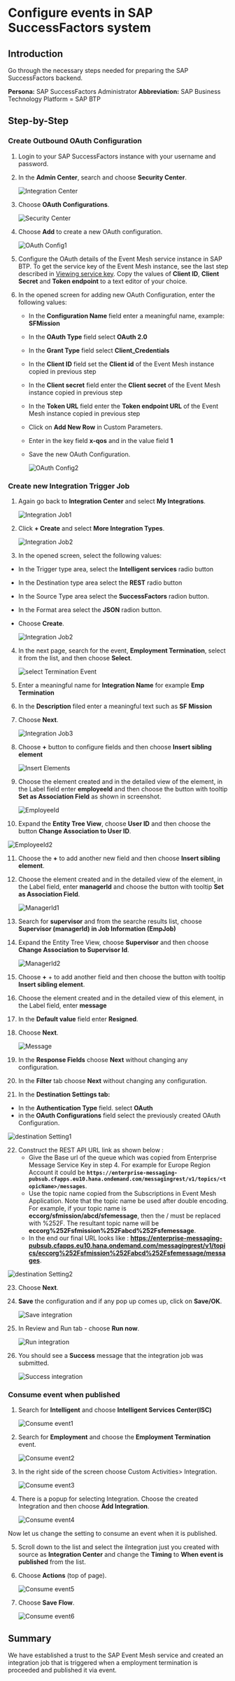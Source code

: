 # Configure events in SAP SuccessFactors system

## Introduction
   Go through the necessary steps needed for preparing the SAP SuccessFactors backend.
   
   **Persona:** SAP SuccessFactors Administrator 
   **Abbreviation:** SAP Business Technology Platform = SAP BTP

## Step-by-Step

### Create Outbound OAuth Configuration


1. Login to your SAP SuccessFactors instance with your username and password.
2. In the **Admin Center**, search and choose **Security Center**.

   ![Integration Center](./images/sf-config-1.png)

3. Choose **OAuth Configurations**.

   ![Security Center](./images/sf-config-3.png)
   
4. Choose **Add** to create a new OAuth configuration.

   ![OAuth Config1](./images/sf-config-4.png)
   
5. Configure the OAuth details of the Event Mesh service instance in SAP BTP. To get the service key of the Event Mesh instance, see the last step described in [Viewing service key](../ems-config/README.md#generate-service-key). Copy the values of **Client ID**, **Client Secret** and **Token endpoint** to a text editor of your choice.
 
6. In the opened screen for adding new OAuth Configuration, enter the following values:		
   - In the **Configuration Name** field enter a meaningful name, example: **SFMission**
   - In the **OAuth Type** field select **OAuth 2.0**
   - In the **Grant Type** field select **Client_Credentials**
   - In the **Client ID** field set the **Client id** of the Event Mesh instance copied in previous step
   - In the **Client secret** field enter the **Client secret** of the Event Mesh instance copied in previous step
   - In the **Token URL** field enter the **Token endpoint URL** of the Event Mesh instance copied in previous step
   - Click on **Add New Row** in Custom Parameters.
   - Enter in the key field **x-qos** and in the value field **1**
   - Save the new OAuth Configuration.
   
     ![OAuth Config2](./images/sf-config-5.png)

### Create new Integration Trigger Job

1. Again go back to **Integration Center** and select **My Integrations**.

   ![Integration Job1](./images/sf-config-6.png)
   
2. Click **+ Create** and select **More Integration Types**.

   ![Integration Job2](./images/sf-config-7.png)
   
3. 	In the opened screen, select the following values:
   - In the Trigger type area, select the **Intelligent services** radio button
   - In the Destination type area select the **REST** radio button
   - In the Source Type area select the **SuccessFactors** radion button.
   - In the Format area  select the **JSON** radion button.
   - Choose **Create**.

     ![Integration Job2](./images/sf-config-8.png)
     
4. In the next page, search for the event, **Employment Termination**, select it from the list, and then choose **Select**.

   ![select Termination Event](./images/selectTerminationEvent.png)
   
5. Enter a meaningful name for **Integration Name** for example **Emp Termination** 
6. In the **Description** filed enter a meaningful text such as **SF Mission**
7. Choose **Next**.

   ![Integration Job3](./images/sf-config-9.png)
   
8. Choose **+** button to configure fields and then choose **Insert sibling element**

   ![Insert Elements](./images/insertElements.png)
   
9. Choose the element created and in the detailed view of the element, in the Label field enter **employeeId** and then choose the button with tooltip **Set as Association Field** as shown in screenshot.

   ![EmployeeId](./images/sf-config-10.png)
   
10. Expand the **Entity Tree View**, choose **User ID** and then choose the button **Change Association to User ID**.

   ![EmployeeId2](./images/sf-config-11.png)
   
11. Choose the **+** to add another new field and then choose **Insert sibling element**.
12. Choose the element created and in the detailed view of the element, in the Label field, enter **managerId** and choose the button with tooltip **Set as Association Field**.

    ![ManagerId1](./images/sf-config-12.png)
    
13. Search for **supervisor** and from the searche results list, choose **Supervisor (managerId) in Job Information (EmpJob)**
14. Expand the Entity Tree View, choose **Supervisor** and then choose **Change Association to Supervisor Id**.

    ![ManagerId2](./images/sf-config-13.png)
    
15. Choose **+**  + to add another field and then choose the button with tooltip **Insert sibling element**.
16. Choose the element created and in the detailed view of this element, in the Label field, enter **message** 
17. In the **Default value** field enter **Resigned**.
18. Choose **Next**.

    ![Message](./images/sf-config-14.png)
    
19. In the **Response Fields** choose **Next** without changing any configuration.
20. In the **Filter** tab choose **Next** without changing any configuration.
21. In the **Destination Settings tab:**
   - In the  **Authentication Type** field. select **OAuth**
   - in the **OAuth Configurations** field select the previously created OAuth Configuration.

   ![destination Setting1](./images/destinationSetting1.png)
    
22. Construct the REST API URL link as shown below :
    - Give the Base url of the queue which was copied from Enterprise Message Service Key in step 4. For example for Europe Region Account it could be **`https://enterprise-messaging-pubsub.cfapps.eu10.hana.ondemand.com/messagingrest/v1/topics/<topicName>/messages`**. 
    -  Use the topic name copied from the Subscriptions in Event Mesh Application. Note that the topic name be used after double encoding. For example, if your topic name is **eccorg/sfmission/abcd/sfemessage**, then the / must be replaced with %252F. The resultant topic name will be 
**eccorg%252Fsfmission%252Fabcd%252Fsfemessage**.
    -  In the end our final URL looks like : **https://enterprise-messaging-pubsub.cfapps.eu10.hana.ondemand.com/messagingrest/v1/topics/eccorg%252Fsfmission%252Fabcd%252Fsfemessage/messages**.


   ![destination Setting2](./images/destinationSetting2.png) 

23. Choose **Next**.
24. **Save** the configuration and if any pop up comes up, click on **Save/OK**.
    
    ![Save integration](./images/sf-config-15.png)
    
25. In Review and Run tab - choose **Run now**.

    ![Run integration](./images/sf-config-16.png)
    
26. You should see a **Success** message that the integration job was submitted.

    ![Success integration](./images/sf-config-17.png)

### Consume event when published 	
1. Search for **Intelligent** and choose **Intelligent Services Center(ISC)**

   ![Consume event1](./images/sf-config-18.png)
   
2. Search for **Employment** and choose the **Employment Termination** event.

   ![Consume event2](./images/sf-config-19.png)
   
3. In the right side of the screen choose Custom Activities> Integration.

   ![Consume event3](./images/sf-config-20.png)
   
4. There is a popup for selecting Integration. Choose the created Integration and then choose **Add Integration**.

   ![Consume event4](./images/sf-config-22.png)
   
Now let us change the setting to consume an event when it is published.

5. Scroll down to the list and select the iIntegration just you created with source as **Integration Center** and change the **Timing** to **When event is published** from the list. 
6. Choose **Actions** (top of page).

   ![Consume event5](./images/sf-config-23.png)
   
7. Choose **Save Flow**.

   ![Consume event6](./images/sf-config-24.png)	


## Summary
We have established a trust to the SAP Event Mesh service and created an integration job that is triggered when a employment termination is proceeded and published it via event. 
